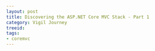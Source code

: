 ```yaml
---
layout: post
title: Discovering the ASP.NET Core MVC Stack - Part 1
category: Vigil Journey
treeid: 
tags:
- coremvc
---
```


```csharp
```